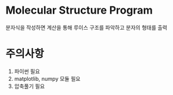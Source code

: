 # Molecular Structure Program
분자식을 작성하면 계산을 통해 루이스 구조를 파악하고 분자의 형태를 출력


# 주의사항
1. 파이썬 필요
2. matplotlib, numpy 모듈 필요
3. 압축풀기 필요
